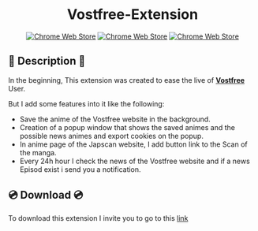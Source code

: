 <div align="center">
    <h1>Vostfree-Extension</h1>

[![Chrome Web Store](https://img.shields.io/chrome-web-store/stars/gealnbcnbbnbhkkokmchmacmblogonak?label=Stars&color=brightgreen&logo=googlechrome&style=for-the-badge)](https://chrome.google.com/webstore/detail/vostfree-extension/gealnbcnbbnbhkkokmchmacmblogonak?hl=fr&authuser=0)
[![Chrome Web Store](https://img.shields.io/chrome-web-store/users/gealnbcnbbnbhkkokmchmacmblogonak?color=brightgreen&logo=googlechrome&style=for-the-badge)](https://chrome.google.com/webstore/detail/vostfree-extension/gealnbcnbbnbhkkokmchmacmblogonak?hl=fr&authuser=0)
[![Chrome Web Store](https://img.shields.io/chrome-web-store/v/gealnbcnbbnbhkkokmchmacmblogonak?color=brightgreen&logo=googlechrome&style=for-the-badge&label=Version)](https://chrome.google.com/webstore/detail/vostfree-extension/gealnbcnbbnbhkkokmchmacmblogonak?hl=fr&authuser=0)
<br>
</div>

## :notebook: Description :notebook:

In the beginning, This extension was created to ease the live of <a href="https://vostfree.tv/">**Vostfree**</a> User.

But I add some features into it like the following:

* Save the anime of the Vostfree website in the background.
* Creation of a popup window that shows the saved animes and the possible news animes and export cookies on the popup.
* In anime page of the Japscan website, I add button link to the Scan of the manga.
* Every 24h hour I check the news of the Vostfree website and if a news Episod exist i send you a notification.

## :cd:	Download :cd:


To download this extension I invite you to go to this <a href="https://chrome.google.com/webstore/detail/vostfree-extension/gealnbcnbbnbhkkokmchmacmblogonak?hl=fr&authuser=0">link</a>
